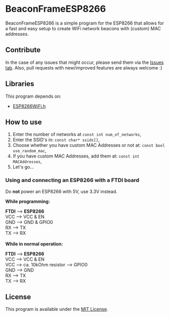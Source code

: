 # BeaconFrameESP8266
BeaconFrameESP8266 is a simple program for the ESP8266 that allows for a fast and easy setup to create WiFi network beacons with (custom) MAC addresses. 

## Contribute
In the case of any issues that might occur, please send them via the [Issues tab](https://github.com/debruss/BeaconFrameESP8266/issues). Also, pull requests with new/improved features are always welcome :) 

## Libraries
This program depends on:
- [ESP8266WiFi.h](https://github.com/esp8266/Arduino)

## How to use
1. Enter the number of networks at `const int num_of_networks`,
2. Enter the SSID's in: `const char* ssids[]`,
3. Choose whether you have custom MAC Addresses or not at: `const bool use_random_mac`,
4. If you have custom MAC Addresses, add them at: `const int MACAddresses`,
5. Let's go...

### Using and connecting an ESP8266 with a FTDI board
Do __not__ power an ESP8266 with 5V, use 3.3V instead.

__While programming:__

__FTDI__ --> __ESP8266__<br>
VCC --> VCC & EN<br>
GND --> GND & GPIO0<br>
RX  --> TX<br>
TX  --> RX<br>
<br>
__While in normal operation:__

__FTDI__ --> __ESP8266__<br>
VCC --> VCC & EN<br>
VCC --> ca. 10kOhm resistor --> GPIO0<br>
GND --> GND<br>
RX  --> TX<br>
TX  --> RX<br>

## License
This program is available under the [MIT License](https://github.com/debruss/BeaconFrameESP8266/blob/master/LICENSE).
